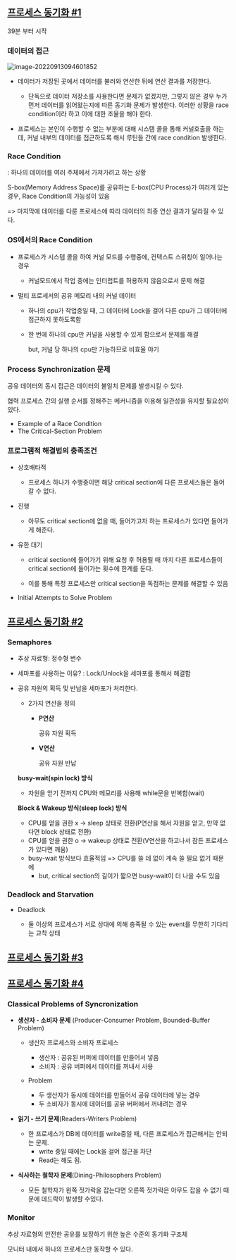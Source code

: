 ## [프로세스 동기화 #1](https://core.ewha.ac.kr/publicview/C0101020140401134252676046?vmode=f)
39분 부터 시작

### 데이터의 접근

![image-20220913094601852](C:\Users\multicampus\AppData\Roaming\Typora\typora-user-images\image-20220913094601852.png)

- 데이터가 저장된 곳에서 데이터를 불러와 연산한 뒤에 연산 결과를 저장한다.

  - 단독으로 데이터 저장소를 사용한다면 문제가 없겠지만, 그렇지 않은 경우 누가 먼저 데이터를 읽어왔는지에 따른 동기화 문제가 발생한다. 이러한 상황을 race condition이라 하고 이에 대한 조율을 해야 한다.

- 프로세스는 본인이 수행할 수 없는 부분에 대해 시스템 콜을 통해 커널호출을 하는데, 커널 내부의 데이터를 접근하도록 해서 루틴들 간에 race condition 발생한다.

  

### Race Condition

: 하나의 데이터를 여러 주체에서 가져가려고 하는 상황

S-box(Memory Address Space)를 공유하는 E-box(CPU Process)가 여러개 있는 경우, Race Condition의 가능성이 있음

=> 마지막에 데이터를 다룬 프로세스에 따라 데이터의 최종 연산 결과가 달라질 수 있다. 



### OS에서의 Race Condition

- 프로세스가 시스템 콜을 하여 커널 모드를 수행중에, 컨텍스트 스위칭이 일어나는 경우

  - 커널모드에서 작업 중에는 인터럽트를 허용하지 않음으로서 문제 해결

- 멀티 프로세서의 공유 메모리 내의 커널 데이터

  - 하나의 cpu가 작업중일 때, 그 데이터에 Lock을 걸어 다른 cpu가 그 데이터에 접근하지 못하도록함

  - 한 번에 하나의 cpu만 커널을 사용할 수 있게 함으로서 문제를 해결

    but, 커널 당 하나의 cpu만 가능하므로 비효율 야기

  

### Process Synchronization 문제

공유 데이터의 동시 접근은 데이터의 불일치 문제를 발생시킬 수 있다.

협력 프로세스 간의 실행 순서를 정해주는 메커니즘을 이용해 일관성을 유지할 필요성이 있다.

- Example of a Race Condition
- The Critical-Section Problem

### 프로그램적 해결법의 충족조건

- 상호배타적

  - 프로세스 하나가 수행중이면 해당 critical section에 다른 프로세스들은 들어갈 수 없다.

- 진행

  - 아무도 critical section에 없을 때, 들어가고자 하는 프로세스가 있다면 들어가게 해준다.

- 유한 대기

  - critical section에 들어가기 위해 요청 후 허용될 때 까지 다른 프로세스들이 critical section에 들어가는 횟수에 한계를 둔다. 

  - 이를 통해 특정 프로세스만 critical section을 독점하는 문제를 해결할 수 있음

    

- Initial Attempts to Solve Problem

## [프로세스 동기화 #2](https://core.ewha.ac.kr/publicview/C0101020140404151340260748?vmode=f)

### Semaphores

- 추상 자료형:  정수형 변수

- 세마포를 사용하는 이유? : Lock/Unlock을 세마포를 통해서 해결함

- 공유 자원의 획득 및 반납을 세마포가 처리한다.

  - 2가지 연산을 정의

    - **P연산**

      공유 자원 획득

    - **V연산**

      공유 자원 반납

  

  

  **busy-wait(spin lock) 방식**

  - 자원을 얻기 전까지 CPU와 메모리를 사용해 while문을 반복함(wait)

  **Block & Wakeup 방식(sleep lock) 방식**

  - CPU를 얻을 권한 x  ->  sleep 상태로 전환(P연산을 해서 자원을 얻고, 만약 없다면 block 상태로 전환)
  - CPU를 얻을 권한 o -> wakeup 상태로 전환(V연산을 하고나서 잠든 프로세스가 있다면 깨움)
  - busy-wait 방식보다 효율적임 => CPU를 쓸 데 없이 계속 쓸 필요 없기 때문에
    - but,  critical section의 길이가 짧으면 busy-wait이 더 나을 수도 있음

  

### Deadlock and Starvation

- Deadlock

  - 둘 이상의 프로세스가 서로 상대에 의해 충족될 수 있는 event를 무한히 기다리는 교착 상태

  

## [프로세스 동기화 #3](https://core.ewha.ac.kr/publicview/C0101020140408134626290222?vmode=f)

## [프로세스 동기화 #4](https://core.ewha.ac.kr/publicview/C0101020140411143154161543?vmode=f)

### Classical Problems of Syncronization

- **생산자 - 소비자 문제** (Producer-Consumer Problem, Bounded-Buffer Problem)
  - 생산자 프로세스와 소비자 프로세스
    - 생산자 : 공유된 버퍼에 데이터를 만들어서 넣음
    - 소비자 : 공유 버퍼에서 데이터를 꺼내서 사용

  - Problem
    - 두 생산자가 동시에 데이터를 만들어서 공유 데이터에 넣는 경우
    - 두 소비자가 동시에 데이터를 공유 버퍼에서 꺼내려는 경우

- **읽기 - 쓰기 문제**(Readers-Writers Problem)
  - 한 프로세스가 DB에 데이터를 write중일 때, 다른 프로세스가 접근해서는 안되는 문제.
    - write 중일 때에는 Lock을 걸어 접근을 차단
    - Read는 해도 됨.

- **식사하는 철학자 문제**(Dining-Philosophers Problem)
  - 모든 철학자가 왼쪽 젓가락을 잡는다면 오른쪽 젓가락은 아무도 잡을 수 없기 때문에 데드락이 발생할 수있다.


### Monitor

 추상 자료형의 안전한 공유를 보장하기 위한 높은 수준의 동기화 구조체

 모니터 내에서 하나의 프로세스만 동작할 수 있다. 


